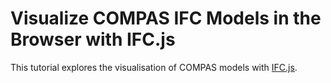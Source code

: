 # Visualize COMPAS IFC Models in the Browser with IFC.js

This tutorial explores the visualisation of COMPAS models with [IFC.js](https://github.com/IFCjs).
